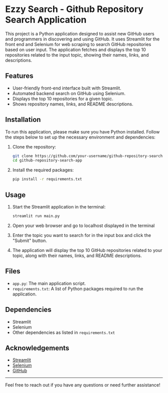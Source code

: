 # Ezzy Search - Github Repository Search Application

This project is a Python application designed to assist new GitHub users and programmers in discovering and using GitHub. It uses Streamlit for the front end and Selenium for web scraping to search GitHub repositories based on user input. The application fetches and displays the top 10 repositories related to the input topic, showing their names, links, and descriptions.

## Features

- User-friendly front-end interface built with Streamlit.
- Automated backend search on GitHub using Selenium.
- Displays the top 10 repositories for a given topic.
- Shows repository names, links, and README descriptions.

## Installation

To run this application, please make sure you have Python installed. Follow the steps below to set up the necessary environment and dependencies:

1. Clone the repository:
    ```bash
    git clone https://github.com/your-username/github-repository-search-app.git
    cd github-repository-search-app
    ```

2. Install the required packages:
    ```bash
    pip install -r requirements.txt
    ```

## Usage

1. Start the Streamlit application in the terminal:
    ```bash
    streamlit run main.py
    ```

2. Open your web browser and go to localhost displayed in the terminal

3. Enter the topic you want to search for in the input box and click the "Submit" button.

4. The application will display the top 10 GitHub repositories related to your topic, along with their names, links, and README descriptions.

## Files

- `app.py`: The main application script.
- `requirements.txt`: A list of Python packages required to run the application.

## Dependencies

- Streamlit
- Selenium
- Other dependencies as listed in `requirements.txt`

## Acknowledgements

- [Streamlit](https://streamlit.io/)
- [Selenium](https://www.selenium.dev/)
- [GitHub](https://github.com/)

---

Feel free to reach out if you have any questions or need further assistance!

